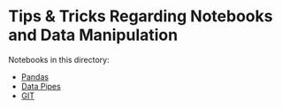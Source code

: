 # Tips & Tricks Regarding Notebooks and Data Manipulation

Notebooks in this directory:

* [Pandas](https://nbviewer.jupyter.org/github/jhermann/jupyter-by-example/blob/master/how-tos/pandas.ipynb)
* [Data Pipes](https://nbviewer.jupyter.org/github/jhermann/jupyter-by-example/blob/master/how-tos/data-pipes.ipynb)
* [GIT](https://nbviewer.jupyter.org/github/jhermann/jupyter-by-example/blob/master/how-tos/git.ipynb)
